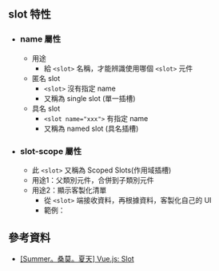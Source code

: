 ## slot 特性
- ### name 屬性
  - 用途
    - 給 ```<slot>``` 名稱，才能辨識使用哪個 ```<slot>``` 元件
  - 匿名 slot
    - ```<slot>``` 沒有指定 name
    - 又稱為 single slot (單一插槽)
  - 具名 slot
    - ```<slot name="xxx">``` 有指定 name
    - 又稱為 named slot (具名插槽)
- ### slot-scope 屬性
  - 此 ```<slot>``` 又稱為 Scoped Slots(作用域插槽)
  - 用途1：父類別元件，合併到子類別元件
  - 用途2：顯示客製化清單
    - 從 ```<slot>``` 端接收資料，再根據資料，客製化自己的 UI
    - 範例：    


## 參考資料
- [[Summer。桑莫。夏天] Vue.js: Slot](https://cythilya.github.io/2017/10/11/vue-component-slot/)
